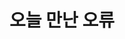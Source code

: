 ---
title: "오늘 만난 오류"
excerpt: "프로젝트를 진행하면서 마주친 크고 작은 오류들을 기록."
header:
#   image: /assets/images/foo-bar-identity.jpg
  teaser: /assets/images/neverGiveup.jpeg
---